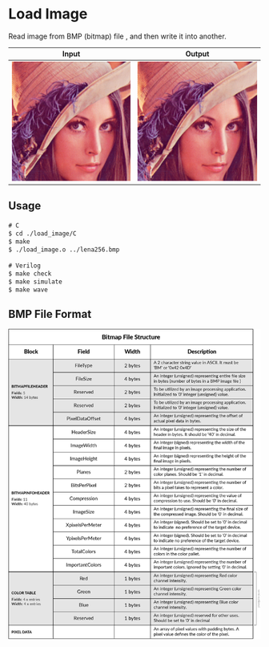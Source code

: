 # Load Image
Read image from BMP (bitmap) file , and then write it into another.

| Input                   | Output                  |
| ----------------------- | ----------------------- |
| ![input](./lena256.bmp) | ![output](./output.bmp) |

## Usage
```shell
# C
$ cd ./load_image/C
$ make
$ ./load_image.o ../lena256.bmp

# Verilog
$ make check
$ make simulate
$ make wave
```

## BMP File Format
![BMP format](./img/bitmap_format.png)